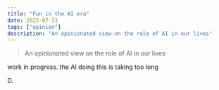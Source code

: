 ```yaml
---
title: "Fun in the AI era"
date: 2025-07-31
tags: ["opinion"]
description: "An opinionated view on the role of AI in our lives"
---
```

> An opinionated view on the role of AI in our lives

work in progress. the AI doing this is taking too long

D.